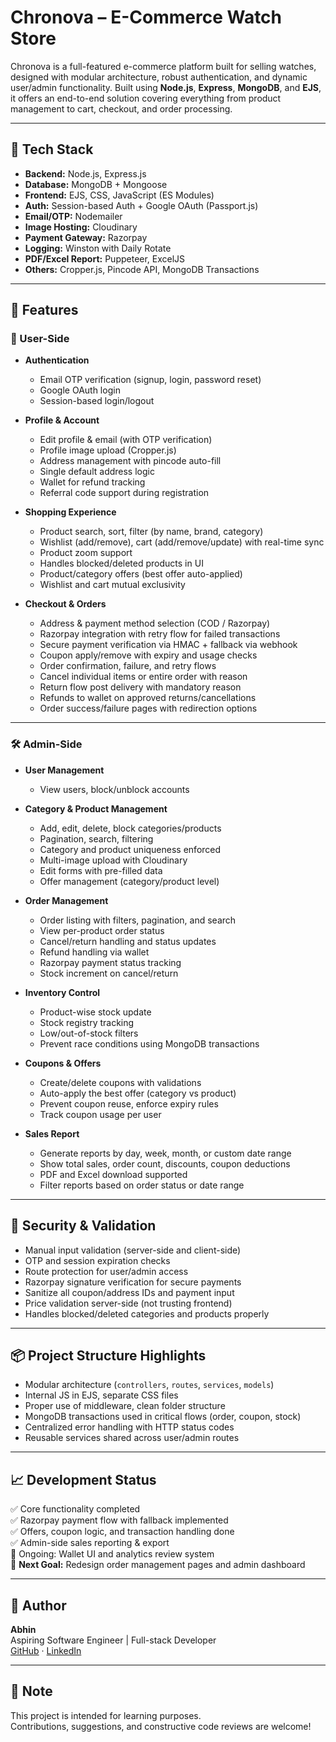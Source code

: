 # Chronova – E-Commerce Watch Store

Chronova is a full-featured e-commerce platform built for selling watches, designed with modular architecture, robust authentication, and dynamic user/admin functionality. Built using **Node.js**, **Express**, **MongoDB**, and **EJS**, it offers an end-to-end solution covering everything from product management to cart, checkout, and order processing.

---

## 🚀 Tech Stack

- **Backend:** Node.js, Express.js  
- **Database:** MongoDB + Mongoose  
- **Frontend:** EJS, CSS, JavaScript (ES Modules)  
- **Auth:** Session-based Auth + Google OAuth (Passport.js)  
- **Email/OTP:** Nodemailer  
- **Image Hosting:** Cloudinary  
- **Payment Gateway:** Razorpay  
- **Logging:** Winston with Daily Rotate  
- **PDF/Excel Report:** Puppeteer, ExcelJS  
- **Others:** Cropper.js, Pincode API, MongoDB Transactions

---

## 🧩 Features

### 👤 User-Side

- **Authentication**
  - Email OTP verification (signup, login, password reset)
  - Google OAuth login
  - Session-based login/logout

- **Profile & Account**
  - Edit profile & email (with OTP verification)
  - Profile image upload (Cropper.js)
  - Address management with pincode auto-fill
  - Single default address logic
  - Wallet for refund tracking
  - Referral code support during registration

- **Shopping Experience**
  - Product search, sort, filter (by name, brand, category)
  - Wishlist (add/remove), cart (add/remove/update) with real-time sync
  - Product zoom support
  - Handles blocked/deleted products in UI
  - Product/category offers (best offer auto-applied)
  - Wishlist and cart mutual exclusivity

- **Checkout & Orders**
  - Address & payment method selection (COD / Razorpay)
  - Razorpay integration with retry flow for failed transactions
  - Secure payment verification via HMAC + fallback via webhook
  - Coupon apply/remove with expiry and usage checks
  - Order confirmation, failure, and retry flows
  - Cancel individual items or entire order with reason
  - Return flow post delivery with mandatory reason
  - Refunds to wallet on approved returns/cancellations
  - Order success/failure pages with redirection options

---

### 🛠️ Admin-Side

- **User Management**
  - View users, block/unblock accounts

- **Category & Product Management**
  - Add, edit, delete, block categories/products
  - Pagination, search, filtering
  - Category and product uniqueness enforced
  - Multi-image upload with Cloudinary
  - Edit forms with pre-filled data
  - Offer management (category/product level)

- **Order Management**
  - Order listing with filters, pagination, and search
  - View per-product order status
  - Cancel/return handling and status updates
  - Refund handling via wallet
  - Razorpay payment status tracking
  - Stock increment on cancel/return

- **Inventory Control**
  - Product-wise stock update
  - Stock registry tracking
  - Low/out-of-stock filters
  - Prevent race conditions using MongoDB transactions

- **Coupons & Offers**
  - Create/delete coupons with validations
  - Auto-apply the best offer (category vs product)
  - Prevent coupon reuse, enforce expiry rules
  - Track coupon usage per user

- **Sales Report**
  - Generate reports by day, week, month, or custom date range
  - Show total sales, order count, discounts, coupon deductions
  - PDF and Excel download supported
  - Filter reports based on order status or date range

---

## 🔐 Security & Validation

- Manual input validation (server-side and client-side)
- OTP and session expiration checks
- Route protection for user/admin access
- Razorpay signature verification for secure payments
- Sanitize all coupon/address IDs and payment input
- Price validation server-side (not trusting frontend)
- Handles blocked/deleted categories and products properly

---

## 📦 Project Structure Highlights

- Modular architecture (`controllers`, `routes`, `services`, `models`)
- Internal JS in EJS, separate CSS files
- Proper use of middleware, clean folder structure
- MongoDB transactions used in critical flows (order, coupon, stock)
- Centralized error handling with HTTP status codes
- Reusable services shared across user/admin routes

---

## 📈 Development Status

✅ Core functionality completed  
✅ Razorpay payment flow with fallback implemented  
✅ Offers, coupon logic, and transaction handling done  
✅ Admin-side sales reporting & export  
🧪 Ongoing: Wallet UI and analytics review system  
🎯 **Next Goal:** Redesign order management pages and admin dashboard  

---

## 📄 Author

**Abhin**  
Aspiring Software Engineer | Full-stack Developer  
[GitHub](https://github.com/Abhinks151/) · [LinkedIn](https://www.linkedin.com/in/abhin-ks/)

---

## 📌 Note

This project is intended for learning purposes.  
Contributions, suggestions, and constructive code reviews are welcome!
